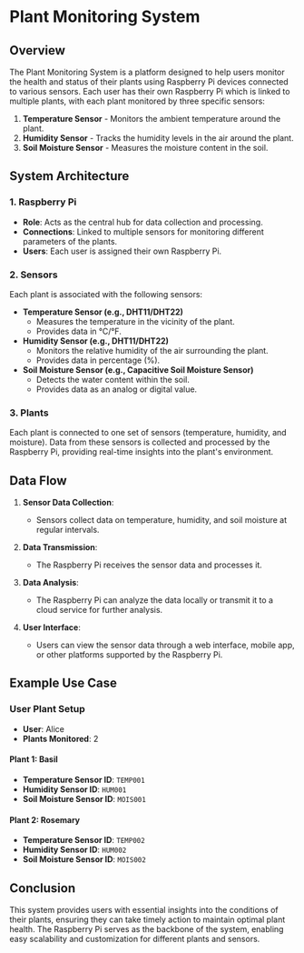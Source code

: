 # Plant Monitoring System

## Overview
The Plant Monitoring System is a platform designed to help users monitor the health and status of their plants using Raspberry Pi devices connected to various sensors. Each user has their own Raspberry Pi which is linked to multiple plants, with each plant monitored by three specific sensors:

1. **Temperature Sensor** - Monitors the ambient temperature around the plant.
2. **Humidity Sensor** - Tracks the humidity levels in the air around the plant.
3. **Soil Moisture Sensor** - Measures the moisture content in the soil.

## System Architecture

### 1. Raspberry Pi
- **Role**: Acts as the central hub for data collection and processing.
- **Connections**: Linked to multiple sensors for monitoring different parameters of the plants.
- **Users**: Each user is assigned their own Raspberry Pi.

### 2. Sensors
Each plant is associated with the following sensors:
- **Temperature Sensor (e.g., DHT11/DHT22)**
  - Measures the temperature in the vicinity of the plant.
  - Provides data in °C/°F.
- **Humidity Sensor (e.g., DHT11/DHT22)**
  - Monitors the relative humidity of the air surrounding the plant.
  - Provides data in percentage (%).
- **Soil Moisture Sensor (e.g., Capacitive Soil Moisture Sensor)**
  - Detects the water content within the soil.
  - Provides data as an analog or digital value.

### 3. Plants
Each plant is connected to one set of sensors (temperature, humidity, and moisture). Data from these sensors is collected and processed by the Raspberry Pi, providing real-time insights into the plant's environment.

## Data Flow

1. **Sensor Data Collection**: 
   - Sensors collect data on temperature, humidity, and soil moisture at regular intervals.
   
2. **Data Transmission**:
   - The Raspberry Pi receives the sensor data and processes it.
   
3. **Data Analysis**:
   - The Raspberry Pi can analyze the data locally or transmit it to a cloud service for further analysis.
   
4. **User Interface**:
   - Users can view the sensor data through a web interface, mobile app, or other platforms supported by the Raspberry Pi.

## Example Use Case

### User Plant Setup
- **User**: Alice
- **Plants Monitored**: 2

#### Plant 1: Basil
- **Temperature Sensor ID**: `TEMP001`
- **Humidity Sensor ID**: `HUM001`
- **Soil Moisture Sensor ID**: `MOIS001`

#### Plant 2: Rosemary
- **Temperature Sensor ID**: `TEMP002`
- **Humidity Sensor ID**: `HUM002`
- **Soil Moisture Sensor ID**: `MOIS002`

## Conclusion
This system provides users with essential insights into the conditions of their plants, ensuring they can take timely action to maintain optimal plant health. The Raspberry Pi serves as the backbone of the system, enabling easy scalability and customization for different plants and sensors.